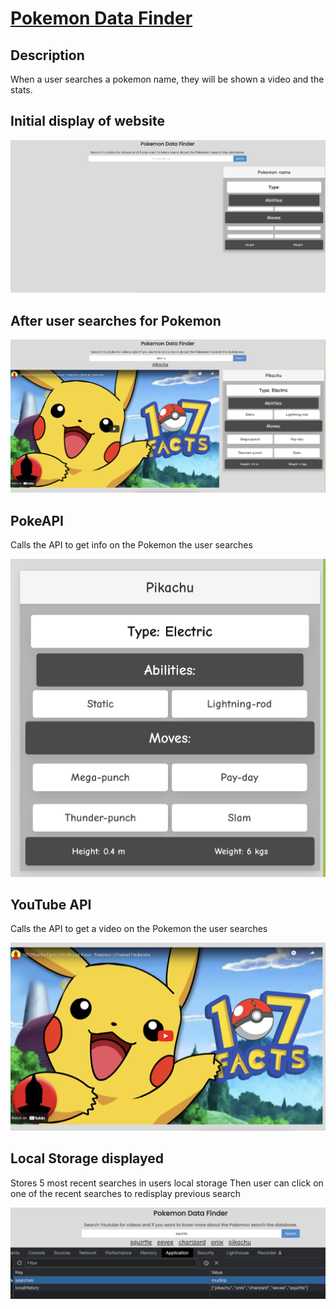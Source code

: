 <h1><a href="https://jamehzlee.github.io/Project-1-Group-2/">Pokemon Data Finder<a></h1>

## Description

When a user searches a pokemon name, they will be shown a video and the stats.

## Initial display of website 
![start page](./assets/images/start-page.png)

## After user searches for Pokemon
![displayed page](./assets/images/display-page.png)

## PokeAPI

Calls the API to get info on the Pokemon the user searches 

![stats](./assets/images/stats.png)

## YouTube API

Calls the API to get a video on the Pokemon the user searches

![youtube](./assets/images/youtube.png)


## Local Storage displayed

Stores 5 most recent searches in users local storage
Then user can click on one of the recent searches to redisplay previous search

![searches](./assets/images/searches.png)